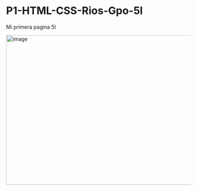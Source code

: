 # P1-HTML-CSS-Rios-Gpo-5I
Mi primera pagina 5I

<img width="1327" height="410" alt="image" src="https://github.com/user-attachments/assets/6eda2be1-2e2e-44a1-a832-9a829ce388ea" />
